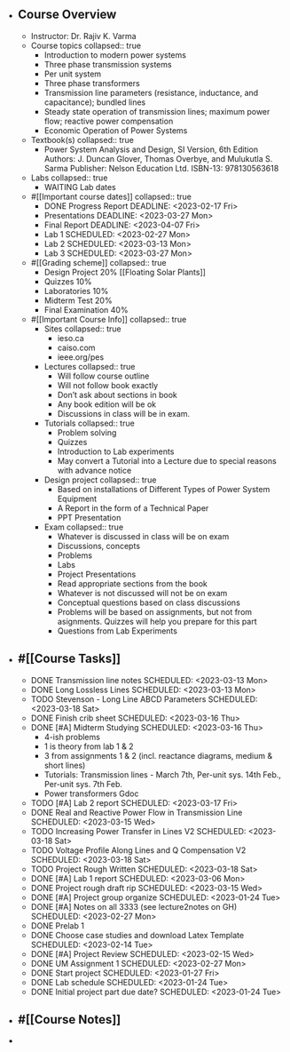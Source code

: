 - ## Course Overview
	- Instructor: Dr. Rajiv K. Varma
	- Course topics
	  collapsed:: true
		- Introduction to modern power systems
		- Three phase transmission systems
		- Per unit system
		- Three phase transformers
		- Transmission line parameters (resistance, inductance, and
		  capacitance); bundled lines
		- Steady state operation of transmission lines; maximum power flow;
		  reactive power compensation
		- Economic Operation of Power Systems
	- Textbook(s)
	  collapsed:: true
		- Power System Analysis and Design, SI Version, 6th Edition
		  Authors: J. Duncan Glover, Thomas Overbye, and Mulukutla S. Sarma
		  Publisher: Nelson Education Ltd.
		  ISBN-13: 978130563618
	- Labs
	  collapsed:: true
		- WAITING Lab dates
	- #[[Important course dates]]
	  collapsed:: true
		- DONE Progress Report
		  DEADLINE: <2023-02-17 Fri>
		- Presentations
		  DEADLINE: <2023-03-27 Mon>
		- Final Report
		  DEADLINE: <2023-04-07 Fri>
		- Lab 1
		  SCHEDULED: <2023-02-27 Mon>
		- Lab 2
		  SCHEDULED: <2023-03-13 Mon>
		- Lab 3
		  SCHEDULED: <2023-03-27 Mon>
	- #[[Grading scheme]]
	  collapsed:: true
		- Design Project 20% [[Floating Solar Plants]]
		- Quizzes 10%
		- Laboratories 10%
		- Midterm Test 20%
		- Final Examination 40%
	- #[[Important Course Info]]
	  collapsed:: true
		- Sites
		  collapsed:: true
			- ieso.ca
			- caiso.com
			- ieee.org/pes
		- Lectures
		  collapsed:: true
			- Will follow course outline
			- Will not follow book exactly
			- Don’t ask about sections in book
			- Any book edition will be ok
			- Discussions in class will be in exam.
		- Tutorials
		  collapsed:: true
			- Problem solving
			- Quizzes
			- Introduction to Lab experiments
			- May convert a Tutorial into a Lecture due to special reasons with
			  advance notice
		- Design project
		  collapsed:: true
			- Based on installations of Different Types of Power System Equipment
			- A Report in the form of a Technical Paper
			- PPT Presentation
		- Exam
		  collapsed:: true
			- Whatever is discussed in class will be on exam
			- Discussions, concepts
			- Problems
			- Labs
			- Project Presentations
			- Read appropriate sections from the book
			- Whatever is not discussed will not be on exam
			- Conceptual questions based on class discussions
			- Problems will be based on assignments, but not from asignments. Quizzes will help you prepare for this part
			- Questions from Lab Experiments
- ## #[[Course Tasks]]
	- DONE Transmission line notes
	  SCHEDULED: <2023-03-13 Mon>
	- DONE Long Lossless Lines
	  SCHEDULED: <2023-03-13 Mon>
	- TODO  Stevenson - Long Line ABCD Parameters
	  SCHEDULED: <2023-03-18 Sat>
	- DONE Finish crib sheet
	  SCHEDULED: <2023-03-16 Thu>
	- DONE [#A] Midterm Studying
	  SCHEDULED: <2023-03-16 Thu>
		- 4-ish problems
		- 1 is theory from lab 1 & 2
		- 3 from assignments 1 & 2 (incl. reactance diagrams, medium & short lines)
		- Tutorials:  Transmission lines - March 7th, Per-unit sys. 14th Feb.,  Per-unit sys. 7th Feb.
		- Power transformers Gdoc
	- TODO [#A] Lab 2 report
	  SCHEDULED: <2023-03-17 Fri>
	- DONE Real and Reactive Power Flow in Transmission Line
	  SCHEDULED: <2023-03-15 Wed>
	- TODO Increasing Power Transfer in Lines V2
	  SCHEDULED: <2023-03-18 Sat>
	- TODO Voltage Profile Along Lines and Q Compensation V2
	  SCHEDULED: <2023-03-18 Sat>
	- TODO Project Rough Written
	  SCHEDULED: <2023-03-18 Sat>
	- DONE [#A] Lab 1 report 
	  SCHEDULED: <2023-03-06 Mon>
	- DONE Project rough draft rip
	  SCHEDULED: <2023-03-15 Wed>
	- DONE [#A] Project group organize
	  SCHEDULED: <2023-01-24 Tue>
	- DONE [#A] Notes on all 3333 (see lecture2notes on GH)
	  SCHEDULED: <2023-02-27 Mon>
	- DONE Prelab 1
	- DONE Choose case studies and download Latex Template
	  SCHEDULED: <2023-02-14 Tue>
	- DONE [#A] Project Review
	  SCHEDULED: <2023-02-15 Wed>
	- DONE UM Assignment 1
	  SCHEDULED: <2023-02-27 Mon>
	- DONE Start project
	  SCHEDULED: <2023-01-27 Fri>
	- DONE Lab schedule
	  SCHEDULED: <2023-01-24 Tue>
	- DONE Initial project part due date?
	  SCHEDULED: <2023-01-24 Tue>
- ## #[[Course Notes]]
-